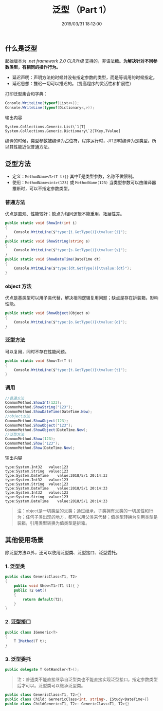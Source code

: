 ﻿---
title: "泛型 （Part 1）"
date: "2019/03/31 18:12:00"
updated: "2019/07/11 10:56:31"
permalink: "generic-part-1"
tags:
 - 泛型
categories:
 - [开发, C#]
---

## 什么是泛型

起始版本为 *.net framework 2.0 CLR升级* 支持的，非语法糖。**为解决针对不同参数类型，有相同的操作行为。**

- 延迟声明：声明方法的时候并没有指定参数的类型，而是等调用的时候指定。
- 延迟思想：推迟一切可以推迟的。（提高程序的灵活性和扩展性）

打印泛型集合和字典：

```csharp
Console.WriteLine(typeof(List<>));
Console.WriteLine(typeof(Dictionary<,>));
```

输出内容

```  
System.Collections.Generic.List\`1[T]
System.Collections.Generic.Dictionary\`2[TKey,TValue]
```

编译的时候，类型参数被编译为占位符，程序运行时，JIT即时编译为是类型，所以其性能近似普通方法。

## 泛型方法

- 定义：`MethodName<T>(T t){}`  其中T是类型参数，名称不做限制。
- 使用：`MethodName<int>(123)` 或 `MethodName(123)`  当类型参数可以由编译器推断时，可以不指定参数类型。

### 普通方法

优点是直观、性能较好；缺点为相同逻辑不能重用，拓展性差。

```csharp
public static void ShowInt(int i)
{
    Console.WriteLine($"type:{i.GetType()}\tvalue:{i}");
}
public static void ShowString(string s)
{
    Console.WriteLine($"type:{s.GetType()}\tvalue:{s}");
}
public static void ShowDateTime(DateTime dt)
{
    Console.WriteLine($"type:{dt.GetType()}\tvalue:{dt}");
}
```

### object 方法

优点是基类型可以用子类代替，解决相同逻辑复用问题；缺点是存在拆装箱，影响性能。

```csharp
public static void ShowObject(Object o)
{
    Console.WriteLine($"type:{o.GetType()}\tvalue:{o}");
}
```

### 泛型方法

可以复用，同时不存在性能问题。

```csharp
public static void Show<T>(T t)
{
    Console.WriteLine($"type:{t.GetType()}\tvalue:{t}");
}
```

### 调用

```csharp
//普通方法
CommonMethod.ShowInt(123);
CommonMethod.ShowString("123");
CommonMethod.ShowDateTime(DateTime.Now);
//object方法
CommonMethod.ShowObject(123);
CommonMethod.ShowObject("123");
CommonMethod.ShowObject(DateTime.Now);
//泛型方法
CommonMethod.Show(123);
CommonMethod.Show("123");
CommonMethod.Show(DateTime.Now);
```

输出内容  

```
type:System.Int32   value:123
type:System.String  value:123
type:System.DateTime    value:2018/5/1 20:14:33
type:System.Int32	value:123
type:System.String	value:123
type:System.DateTime	value:2018/5/1 20:14:33
type:System.Int32	value:123
type:System.String	value:123
type:System.DateTime	value:2018/5/1 20:14:33
```

> 注：object是一切类型的父类；通过继承，子类拥有父类的一切属性和行为；任何子类出现的地方，都可以用父类来代替；值类型转换为引用类型是装箱，引用类型转换为值类型是拆箱。

## 其他使用场景

除泛型方法以外，还可以使用泛型类、泛型接口、泛型委托。

### 1. 泛型类

```csharp
public class GenericClass<T1, T2>
{
    public void Show<T1>(T1 t1){ }
	public T2 Get()
	{
	    return default(T2);
	}
}
```

### 2. 泛型接口

```csharp
public class IGeneric<T>
{
    T IMethod(T t);
}
```

### 3. 泛型委托

```csharp
public delegate T GetHandler<T>();
```

> 注：普通类不能直接继承自泛型类也不能直接实现泛型接口，指定参数类型后才可以。泛型类可以继承泛型类。

```csharp
public class GenericClass<T1, T2>{}
public class Child: GernericClass<int, string>, IStudy<DateTime>{}
public class ChildGeneric<T1, T2>: GenericClass<T1, T2>{}
```

